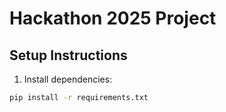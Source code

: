 # Hackathon 2025 Project

## Setup Instructions

1. Install dependencies:
```bash
pip install -r requirements.txt